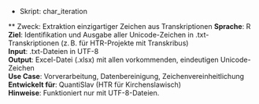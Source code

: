 * Skript: char_iteration

** Zweck: Extraktion einzigartiger Zeichen aus Transkriptionen
**Sprache**: R  
**Ziel**: Identifikation und Ausgabe aller Unicode-Zeichen in .txt-Transkriptionen (z. B. für HTR-Projekte mit Transkribus)  
**Input**: .txt-Dateien in UTF-8  
**Output**: Excel-Datei (.xlsx) mit allen vorkommenden, eindeutigen Unicode-Zeichen  
**Use Case**: Vorverarbeitung, Datenbereinigung, Zeichenvereinheitlichung  
**Entwickelt für**: QuantiSlav (HTR für Kirchenslawisch)  
**Hinweise**: Funktioniert nur mit UTF-8-Dateien. 
